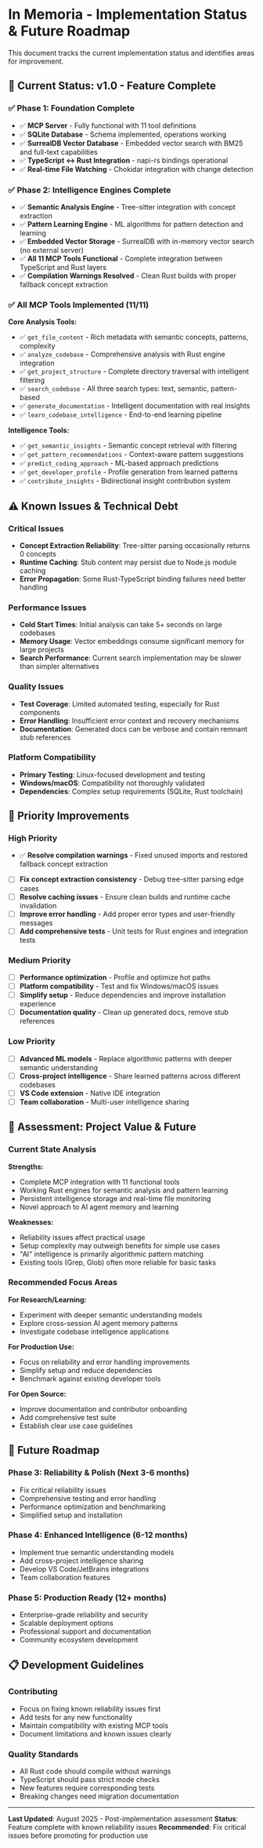 # In Memoria - Implementation Status & Future Roadmap

This document tracks the current implementation status and identifies areas for improvement.

## 🎯 Current Status: v1.0 - Feature Complete

### ✅ Phase 1: Foundation Complete

- ✅ **MCP Server** - Fully functional with 11 tool definitions
- ✅ **SQLite Database** - Schema implemented, operations working
- ✅ **SurrealDB Vector Database** - Embedded vector search with BM25 and full-text capabilities
- ✅ **TypeScript ↔ Rust Integration** - napi-rs bindings operational
- ✅ **Real-time File Watching** - Chokidar integration with change detection

### ✅ Phase 2: Intelligence Engines Complete

- ✅ **Semantic Analysis Engine** - Tree-sitter integration with concept extraction
- ✅ **Pattern Learning Engine** - ML algorithms for pattern detection and learning
- ✅ **Embedded Vector Storage** - SurrealDB with in-memory vector search (no external server)
- ✅ **All 11 MCP Tools Functional** - Complete integration between TypeScript and Rust layers
- ✅ **Compilation Warnings Resolved** - Clean Rust builds with proper fallback concept extraction

### ✅ All MCP Tools Implemented (11/11)

**Core Analysis Tools:**

- ✅ `get_file_content` - Rich metadata with semantic concepts, patterns, complexity
- ✅ `analyze_codebase` - Comprehensive analysis with Rust engine integration
- ✅ `get_project_structure` - Complete directory traversal with intelligent filtering
- ✅ `search_codebase` - All three search types: text, semantic, pattern-based
- ✅ `generate_documentation` - Intelligent documentation with real insights
- ✅ `learn_codebase_intelligence` - End-to-end learning pipeline

**Intelligence Tools:**

- ✅ `get_semantic_insights` - Semantic concept retrieval with filtering
- ✅ `get_pattern_recommendations` - Context-aware pattern suggestions
- ✅ `predict_coding_approach` - ML-based approach predictions
- ✅ `get_developer_profile` - Profile generation from learned patterns
- ✅ `contribute_insights` - Bidirectional insight contribution system

## ⚠️ Known Issues & Technical Debt

### Critical Issues

- **Concept Extraction Reliability**: Tree-sitter parsing occasionally returns 0 concepts
- **Runtime Caching**: Stub content may persist due to Node.js module caching
- **Error Propagation**: Some Rust-TypeScript binding failures need better handling

### Performance Issues

- **Cold Start Times**: Initial analysis can take 5+ seconds on large codebases
- **Memory Usage**: Vector embeddings consume significant memory for large projects
- **Search Performance**: Current search implementation may be slower than simpler alternatives

### Quality Issues

- **Test Coverage**: Limited automated testing, especially for Rust components
- **Error Handling**: Insufficient error context and recovery mechanisms
- **Documentation**: Generated docs can be verbose and contain remnant stub references

### Platform Compatibility

- **Primary Testing**: Linux-focused development and testing
- **Windows/macOS**: Compatibility not thoroughly validated
- **Dependencies**: Complex setup requirements (SQLite, Rust toolchain)

## 🔧 Priority Improvements

### High Priority

- ✅ **Resolve compilation warnings** - Fixed unused imports and restored fallback concept extraction
- [ ] **Fix concept extraction consistency** - Debug tree-sitter parsing edge cases
- [ ] **Resolve caching issues** - Ensure clean builds and runtime cache invalidation
- [ ] **Improve error handling** - Add proper error types and user-friendly messages
- [ ] **Add comprehensive tests** - Unit tests for Rust engines and integration tests

### Medium Priority

- [ ] **Performance optimization** - Profile and optimize hot paths
- [ ] **Platform compatibility** - Test and fix Windows/macOS issues
- [ ] **Simplify setup** - Reduce dependencies and improve installation experience
- [ ] **Documentation quality** - Clean up generated docs, remove stub references

### Low Priority

- [ ] **Advanced ML models** - Replace algorithmic patterns with deeper semantic understanding
- [ ] **Cross-project intelligence** - Share learned patterns across different codebases
- [ ] **VS Code extension** - Native IDE integration
- [ ] **Team collaboration** - Multi-user intelligence sharing

## 🎯 Assessment: Project Value & Future

### Current State Analysis

**Strengths:**

- Complete MCP integration with 11 functional tools
- Working Rust engines for semantic analysis and pattern learning
- Persistent intelligence storage and real-time file monitoring
- Novel approach to AI agent memory and learning

**Weaknesses:**

- Reliability issues affect practical usage
- Setup complexity may outweigh benefits for simple use cases
- "AI" intelligence is primarily algorithmic pattern matching
- Existing tools (Grep, Glob) often more reliable for basic tasks

### Recommended Focus Areas

**For Research/Learning:**

- Experiment with deeper semantic understanding models
- Explore cross-session AI agent memory patterns
- Investigate codebase intelligence applications

**For Production Use:**

- Focus on reliability and error handling improvements
- Simplify setup and reduce dependencies
- Benchmark against existing developer tools

**For Open Source:**

- Improve documentation and contributor onboarding
- Add comprehensive test suite
- Establish clear use case guidelines

## 🔮 Future Roadmap

### Phase 3: Reliability & Polish (Next 3-6 months)

- Fix critical reliability issues
- Comprehensive testing and error handling
- Performance optimization and benchmarking
- Simplified setup and installation

### Phase 4: Enhanced Intelligence (6-12 months)

- Implement true semantic understanding models
- Add cross-project intelligence sharing
- Develop VS Code/JetBrains integrations
- Team collaboration features

### Phase 5: Production Ready (12+ months)

- Enterprise-grade reliability and security
- Scalable deployment options
- Professional support and documentation
- Community ecosystem development

## 📋 Development Guidelines

### Contributing

- Focus on fixing known reliability issues first
- Add tests for any new functionality
- Maintain compatibility with existing MCP tools
- Document limitations and known issues clearly

### Quality Standards

- All Rust code should compile without warnings
- TypeScript should pass strict mode checks
- New features require corresponding tests
- Breaking changes need migration documentation

---

**Last Updated**: August 2025 - Post-implementation assessment
**Status**: Feature complete with known reliability issues
**Recommended**: Fix critical issues before promoting for production use
